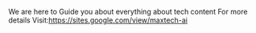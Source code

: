 We are here to Guide you about everything about tech content 
For more details Visit:https://sites.google.com/view/maxtech-ai

